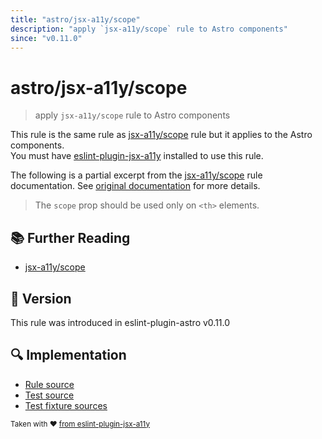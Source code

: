 ```yaml
---
title: "astro/jsx-a11y/scope"
description: "apply `jsx-a11y/scope` rule to Astro components"
since: "v0.11.0"
---
```


# astro/jsx-a11y/scope

> apply `jsx-a11y/scope` rule to Astro components

This rule is the same rule as [jsx-a11y/scope] rule but it applies to the Astro components.  
You must have [eslint-plugin-jsx-a11y] installed to use this rule.

[eslint-plugin-jsx-a11y]: https://github.com/jsx-eslint/eslint-plugin-jsx-a11y
[jsx-a11y/scope]: https://github.com/jsx-eslint/eslint-plugin-jsx-a11y/tree/HEAD/docs/rules/scope.md

The following is a partial excerpt from the [jsx-a11y/scope] rule documentation. See [original documentation][jsx-a11y/scope] for more details.

> The `scope` prop should be used only on `<th>` elements.

## 📚 Further Reading

- [jsx-a11y/scope]

## 🚀 Version

This rule was introduced in eslint-plugin-astro v0.11.0

## 🔍 Implementation

- [Rule source](https://github.com/ota-meshi/eslint-plugin-astro/blob/main/src/rules/jsx-a11y/scope.ts)
- [Test source](https://github.com/ota-meshi/eslint-plugin-astro/blob/main/tests/src/rules/jsx-a11y/scope.ts)
- [Test fixture sources](https://github.com/ota-meshi/eslint-plugin-astro/tree/main/tests/fixtures/rules/jsx-a11y/scope)

<sup>Taken with ❤️ [from eslint-plugin-jsx-a11y](https://github.com/jsx-eslint/eslint-plugin-jsx-a11y/tree/HEAD/docs/rules/scope.md)</sup>
